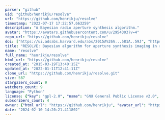 ```yaml
---
parser: "github"
uid: "github/henrikju/resolve"
url: "https://github.com/henrikju/resolve"
timestamp: "2022-07-17 17:22:57.663259"
description: "A Bayesian radio aperture synthesis algorithm."
avatar: "https://avatars.githubusercontent.com/u/2954303?v=4"
repo_url: "https://github.com/henrikju/resolve"
doi: ["https://ui.adsabs.harvard.edu/abs/2015A%26A...581A..59J", "https://ui.adsabs.harvard.edu/abs/2016A%26A...586A..76J", "https://ui.adsabs.harvard.edu/abs/2015ascl.soft05028J/abstract"]
title: "RESOLVE: Bayesian algorithm for aperture synthesis imaging in radio astronomy"
name: "resolve"
full_name: "henrikju/resolve"
html_url: "https://github.com/henrikju/resolve"
created_at: "2015-03-19T13:40:15Z"
updated_at: "2022-01-11T12:41:11Z"
clone_url: "https://github.com/henrikju/resolve.git"
size: 587
stargazers_count: 9
watchers_count: 9
language: "Python"
license: {"key": "gpl-2.0", "name": "GNU General Public License v2.0", "spdx_id": "GPL-2.0", "url": "https://api.github.com/licenses/gpl-2.0", "node_id": "MDc6TGljZW5zZTg="}
subscribers_count: 4
owner: {"html_url": "https://github.com/henrikju", "avatar_url": "https://avatars.githubusercontent.com/u/2954303?v=4", "login": "henrikju", "type": "User"}
date: "2024-02-10 14:20:21.411802"
---
```

